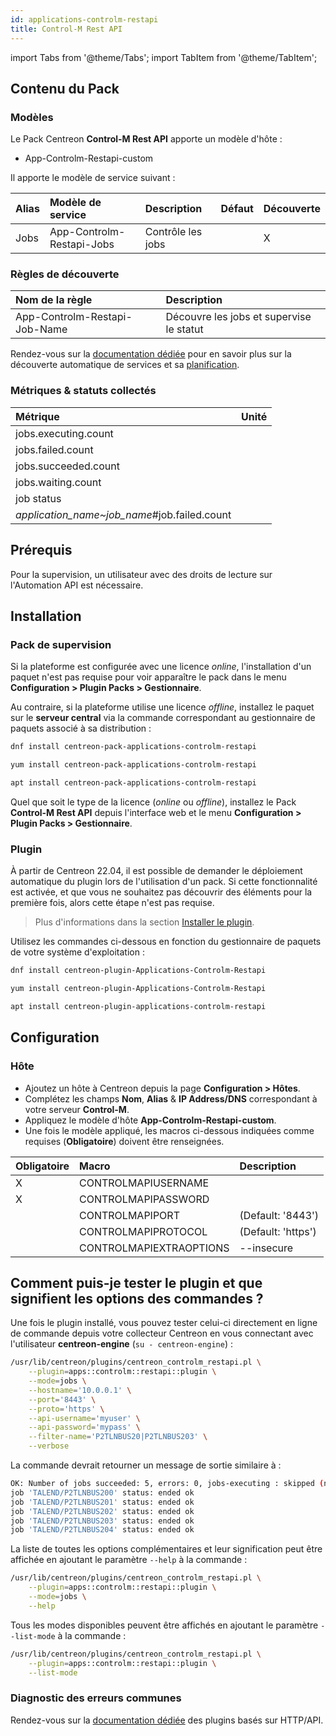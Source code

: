 ```yaml
---
id: applications-controlm-restapi
title: Control-M Rest API
---
```

import Tabs from '@theme/Tabs';
import TabItem from '@theme/TabItem';

## Contenu du Pack

### Modèles

Le Pack Centreon **Control-M Rest API** apporte un modèle d'hôte :

* App-Controlm-Restapi-custom

Il apporte le modèle de service suivant :

| Alias | Modèle de service         | Description       | Défaut | Découverte |
|:------|:--------------------------|:------------------|:-------|:-----------|
| Jobs  | App-Controlm-Restapi-Jobs | Contrôle les jobs |        | X          |

### Règles de découverte

| Nom de la règle               | Description                              |
|:------------------------------|:-----------------------------------------|
| App-Controlm-Restapi-Job-Name | Découvre les jobs et supervise le statut |

Rendez-vous sur la [documentation dédiée](/docs/monitoring/discovery/services-discovery)
pour en savoir plus sur la découverte automatique de services et sa [planification](/docs/monitoring/discovery/services-discovery/#règles-de-découverte).

### Métriques & statuts collectés

<Tabs groupId="sync">
<TabItem value="Jobs" label="Jobs">

| Métrique                                     | Unité |
|:---------------------------------------------|:------|
| jobs.executing.count                         |       |
| jobs.failed.count                            |       |
| jobs.succeeded.count                         |       |
| jobs.waiting.count                           |       |
| job status                                   |       |
| *application_name~job_name*#job.failed.count |       |

</TabItem>
</Tabs>

## Prérequis

Pour la supervision, un utilisateur avec des droits de lecture sur l'Automation API est nécessaire.

## Installation

### Pack de supervision

Si la plateforme est configurée avec une licence *online*, l'installation d'un paquet
n'est pas requise pour voir apparaître le pack dans le menu **Configuration > Plugin Packs > Gestionnaire**.

Au contraire, si la plateforme utilise une licence *offline*, installez le paquet
sur le **serveur central** via la commande correspondant au gestionnaire de paquets
associé à sa distribution :

<Tabs groupId="sync">
<TabItem value="Alma / RHEL / Oracle Linux 8" label="Alma / RHEL / Oracle Linux 8">

```bash
dnf install centreon-pack-applications-controlm-restapi
```

</TabItem>
<TabItem value="CentOS 7" label="CentOS 7">

```bash
yum install centreon-pack-applications-controlm-restapi
```

</TabItem>
<TabItem value="Debian 11" label="Debian 11">

```bash
apt install centreon-pack-applications-controlm-restapi
```

</TabItem>
</Tabs>

Quel que soit le type de la licence (*online* ou *offline*), installez le Pack **Control-M Rest API**
depuis l'interface web et le menu **Configuration > Plugin Packs > Gestionnaire**.

### Plugin

À partir de Centreon 22.04, il est possible de demander le déploiement automatique
du plugin lors de l'utilisation d'un pack. Si cette fonctionnalité est activée, et
que vous ne souhaitez pas découvrir des éléments pour la première fois, alors cette
étape n'est pas requise.

> Plus d'informations dans la section [Installer le plugin](/docs/monitoring/pluginpacks/#installer-le-plugin).

Utilisez les commandes ci-dessous en fonction du gestionnaire de paquets de votre système d'exploitation :

<Tabs groupId="sync">
<TabItem value="Alma / RHEL / Oracle Linux 8" label="Alma / RHEL / Oracle Linux 8">

```bash
dnf install centreon-plugin-Applications-Controlm-Restapi
```

</TabItem>
<TabItem value="CentOS 7" label="CentOS 7">

```bash
yum install centreon-plugin-Applications-Controlm-Restapi
```

</TabItem>
<TabItem value="Debian 11" label="Debian 11">

```bash
apt install centreon-plugin-applications-controlm-restapi
```

</TabItem>
</Tabs>

## Configuration

### Hôte

* Ajoutez un hôte à Centreon depuis la page **Configuration > Hôtes**.
* Complétez les champs **Nom**, **Alias** & **IP Address/DNS** correspondant à votre serveur **Control-M**.
* Appliquez le modèle d'hôte **App-Controlm-Restapi-custom**.
* Une fois le modèle appliqué, les macros ci-dessous indiquées comme requises (**Obligatoire**) doivent être renseignées.

| Obligatoire | Macro                   | Description        |
|:------------|:------------------------|:-------------------|
| X           | CONTROLMAPIUSERNAME     |                    |
| X           | CONTROLMAPIPASSWORD     |                    |
|             | CONTROLMAPIPORT         | (Default: '8443')  |
|             | CONTROLMAPIPROTOCOL     | (Default: 'https') |
|             | CONTROLMAPIEXTRAOPTIONS | --insecure         |

## Comment puis-je tester le plugin et que signifient les options des commandes ?

Une fois le plugin installé, vous pouvez tester celui-ci directement en ligne
de commande depuis votre collecteur Centreon en vous connectant avec
l'utilisateur **centreon-engine** (`su - centreon-engine`) :

```bash
/usr/lib/centreon/plugins/centreon_controlm_restapi.pl \
    --plugin=apps::controlm::restapi::plugin \
    --mode=jobs \
    --hostname='10.0.0.1' \
    --port='8443' \
    --proto='https' \
    --api-username='myuser' \
    --api-password='mypass' \
    --filter-name='P2TLNBUS20|P2TLNBUS203' \
    --verbose
```

La commande devrait retourner un message de sortie similaire à :

```bash
OK: Number of jobs succeeded: 5, errors: 0, jobs-executing : skipped (no value(s)), waiting: 0 - All jobs are ok | 'jobs.succeeded.count'=5;;;0;5 'jobs.failed.count'=0;;;0;5 'jobs.waiting.count'=0;;;0;5 'TALEND~P2TLNBUS200#job.failed.count'=1;;;0; 'TALEND~P2TLNBUS201#job.failed.count'=1;;;0; 'TALEND~P2TLNBUS202#job.failed.count'=1;;;0; 'TALEND~P2TLNBUS203#job.failed.count'=1;;;0; 'TALEND~P2TLNBUS204#job.failed.count'=1;;;0;
job 'TALEND/P2TLNBUS200' status: ended ok
job 'TALEND/P2TLNBUS201' status: ended ok
job 'TALEND/P2TLNBUS202' status: ended ok
job 'TALEND/P2TLNBUS203' status: ended ok
job 'TALEND/P2TLNBUS204' status: ended ok
```

La liste de toutes les options complémentaires et leur signification peut être
affichée en ajoutant le paramètre `--help` à la commande :

```bash
/usr/lib/centreon/plugins/centreon_controlm_restapi.pl \
    --plugin=apps::controlm::restapi::plugin \
    --mode=jobs \
    --help
```

Tous les modes disponibles peuvent être affichés en ajoutant le paramètre
`--list-mode` à la commande :

```bash
/usr/lib/centreon/plugins/centreon_controlm_restapi.pl \
    --plugin=apps::controlm::restapi::plugin \
    --list-mode
```

### Diagnostic des erreurs communes

Rendez-vous sur la [documentation dédiée](../getting-started/how-to-guides/troubleshooting-plugins.md#http-and-api-checks)
des plugins basés sur HTTP/API.
